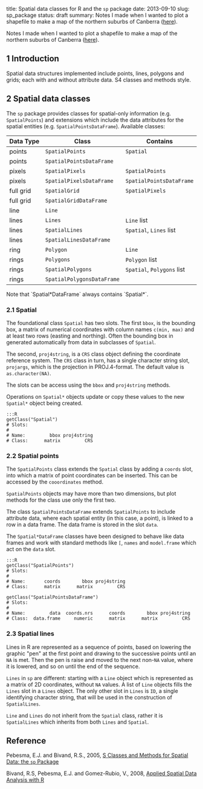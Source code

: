 title: Spatial data classes for R and the `sp` package
date: 2013-09-10
slug: sp_package
status: draft
summary: Notes I made when I wanted to plot a shapefile to make a map
    of the northern suburbs of Canberra ([here](/TODO)).

Notes I made when I wanted to plot a shapefile to make a map of the
northern suburbs of Canberra ([here](/TODO)).

## 1 Introduction
Spatial data structures implemented include points, lines, polygons
and grids; each with and without attribute data. S4 classes and
methods style.

## 2 Spatial data classes
The `sp` package provides classes for spatial-only information (e.g.
`SpatialPoints`) and extensions which include the data attributes for
the spatial entities (e.g. `SpatialPointsDataFrame`). Available
classes:

<table>
<thead>
  <tr>
    <th>Data Type</th>
    <th>Class</th>
    <th>Contains</th>
  </tr>
</thead>
<tbody>
  <tr>
    <td>points</td>
    <td><code>SpatialPoints</code></td>
    <td><code>Spatial</code></td>
  </tr>
  <tr>
    <td>points</td>
    <td><code>SpatialPointsDataFrame</code></td>
    <td></td>
  </tr>
  <tr>
    <td>pixels</td>
    <td><code>SpatialPixels</code></td>
    <td><code>SpatialPoints</code></td>
  </tr>
  <tr>
    <td>pixels</td>
    <td><code>SpatialPixelsDataFrame</code></td>
    <td><code>SpatialPointsDataFrame</code></td>
  </tr>
  <tr>
    <td>full grid</td>
    <td><code>SpatialGrid</code></td>
    <td><code>SpatialPixels</code></td>
  </tr>
  <tr>
    <td>full grid</td>
    <td><code>SpatialGridDataFrame</code></td>
    <td></td>
  </tr>
  <tr>
    <td>line</td>
    <td><code>Line</code></td>
    <td></td>
  </tr>
  <tr>
    <td>lines</td>
    <td><code>Lines</code></td>
    <td><code>Line</code> list</td>
  </tr>
  <tr>
    <td>lines</td>
    <td><code>SpatialLines</code></td>
    <td><code>Spatial</code>, <code>Lines</code> list</td>
  </tr>
  <tr>
    <td>lines</td>
    <td><code>SpatialLinesDataFrame</code></td>
    <td></td>
  </tr>
  <tr>
    <td>ring</td>
    <td><code>Polygon</code></td>
    <td><code>Line</code></td>
  </tr>
  <tr>
    <td>rings</td>
    <td><code>Polygons</code></td>
    <td><code>Polygon</code> list</td>
  </tr>
  <tr>
    <td>rings</td>
    <td><code>SpatialPolygons</code></td>
    <td><code>Spatial</code>, <code>Polygons</code> list</td>
  </tr>
  <tr>
    <td>rings</td>
    <td><code>SpatialPolygonsDataFrame</code></td>
    <td></td>
  </tr>
</tbody>
</table>
Note that `Spatial*DataFrame` always contains `Spatial*`.

### 2.1 Spatial
The foundational class `Spatial` has two slots. The first `bbox`, is
the bounding box, a matrix of numerical coordinates with column names
`c(min, max)` and at least two rows (easting and northing). Often the
bounding box in generated automatically from data in subclasses of
`Spatial`.

The second, `proj4string`, is a `CRS` class object defining the
coordinate reference system. The `CRS` class in turn, has a single
character string slot, `projargs`,  which is the projection in
PROJ.4-format. The default value is `as.character(NA)`.

The slots can be access using the `bbox` and `proj4string` methods.

Operations on `Spatial*` objects update or copy these values to the
new `Spatial*` object being created.

    :::R
    getClass("Spatial")
    # Slots:
    #                               
    # Name:         bbox proj4string
    # Class:      matrix         CRS

### 2.2 Spatial points
The `SpatialPoints` class extends the `Spatial` class by adding a
`coords` slot, into which a matrix of point coordinates can be inserted.
This can be accessed by the `cooordinates` method.

`SpatialPoints` objects may have more than two dimensions, but plot
methods for the class use only the first two.

The class `SpatialPointsDataFrame` extends `SpatialPoints` to include
attribute data, where each spatial entity (in this case, a point), is
linked to a row in a data frame. The data frame is stored in the slot
`data`.

The `Spatial*DataFrame` classes have been designed to behave like
data frames and work with standard methods like `[`, `names` and
`model.frame` which act on the `data` slot.

    :::R
    getClass("SpatialPoints")
    # Slots:
    #                                           
    # Name:       coords        bbox proj4string
    # Class:      matrix      matrix         CRS

    getClass("SpatialPointsDataFrame")
    # Slots:
    #                                                                   
    # Name:         data  coords.nrs      coords        bbox proj4string
    # Class:  data.frame     numeric      matrix      matrix         CRS

### 2.3 Spatial lines
Lines in R are represented as a sequence of points, based on
lowering the graphic "pen" at the first point and drawing to the
successive points until an `NA` is met. Then the pen is raise and
moved to the next non-`NA` value, where it is lowered, and so on until
the end of the sequence.

`Lines` in `sp` are different: starting with a `Line` object which is
represented as a matrix of 2D coordinates, without `NA` values. A list
of `Line` objects fills the `Lines` slot in a `Lines` object. The only
other slot in `Lines` is `ID`, a single identifying character string,
that will be used in the construction of `SpatialLines`.

`Line` and `Lines` do not inherit from the `Spatial` class, rather it
is `SpatialLines` which inherits from both `Lines` and `Spatial`.



## Reference
Pebesma, E.J. and Bivand, R.S., 2005,
[S Classes and Methods for Spatial Data: the `sp` Package](http://cran.r-project.org/web/packages/sp/index.html)

Bivand, R.S, Pebesma, E.J. and Gomez-Rubio, V., 2008,
[Applied Spatial Data Analysis with R](http://www.asdar-book.org)
